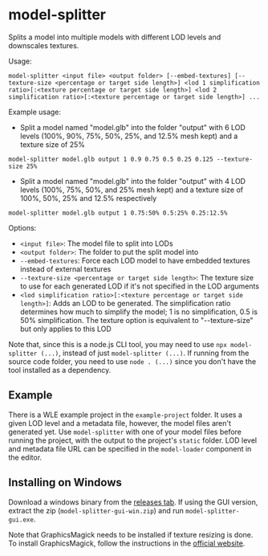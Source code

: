 # model-splitter

Splits a model into multiple models with different LOD levels and downscales
textures.

Usage:
```
model-splitter <input file> <output folder> [--embed-textures] [--texture-size <percentage or target side length>] <lod 1 simplification ratio>[:<texture percentage or target side length>] <lod 2 simplification ratio>[:<texture percentage or target side length>] ...
```

Example usage:
- Split a model named "model.glb" into the folder "output" with 6 LOD levels (100%, 90%, 75%, 50%, 25%, and 12.5% mesh kept) and a texture size of 25%
```
model-splitter model.glb output 1 0.9 0.75 0.5 0.25 0.125 --texture-size 25%
```
- Split a model named "model.glb" into the folder "output" with 4 LOD levels (100%, 75%, 50%, and 25% mesh kept) and a texture size of 100%, 50%, 25% and 12.5% respectively
```
model-splitter model.glb output 1 0.75:50% 0.5:25% 0.25:12.5%
```

Options:
- `<input file>`: The model file to split into LODs
- `<output folder>`: The folder to put the split model into
- `--embed-textures`: Force each LOD model to have embedded textures instead of external textures
- `--texture-size <percentage or target side length>`: The texture size to use for each generated LOD if it's not specified in the LOD arguments
- `<lod simplification ratio>[:<texture percentage or target side length>]`: Adds an LOD to be generated. The simplification ratio determines how much to simplify the model; 1 is no simplification, 0.5 is 50% simplification. The texture option is equivalent to "--texture-size" but only applies to this LOD

Note that, since this is a node.js CLI tool, you may need to use
`npx model-splitter (...)`, instead of just `model-splitter (...)`. If running
from the source code folder, you need to use `node . (...)` since you don't have
the tool installed as a dependency.

## Example

There is a WLE example project in the `example-project` folder. It uses a given
LOD level and a metadata file, however, the model files aren't generated yet.
Use `model-splitter` with one of your model files before running the project,
with the output to the project's `static` folder. LOD level and metadata file
URL can be specified in the `model-loader` component in the editor.

## Installing on Windows

Download a windows binary from the
[releases tab](https://github.com/playkostudios/model-splitter/releases/). If
using the GUI version, extract the zip (`model-splitter-gui-win.zip`) and run
`model-splitter-gui.exe`.

Note that GraphicsMagick needs to be installed if texture resizing is done. To
install GraphicsMagick, follow the instructions in the
[official website](http://www.graphicsmagick.org/download.html).
